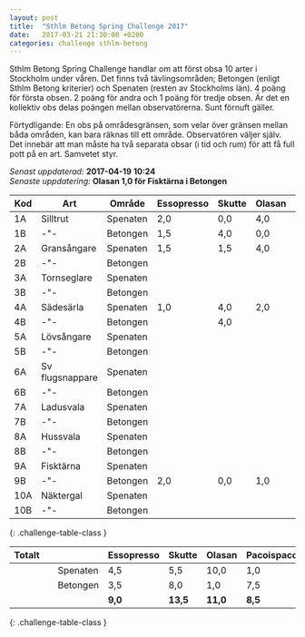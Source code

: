 ```yaml
---
layout: post
title:  "Sthlm Betong Spring Challenge 2017"
date:   2017-03-21 21:30:00 +0200
categories: challenge sthlm-betong
---
```


Sthlm Betong Spring Challenge handlar om att först obsa 10 arter i Stockholm under våren. Det finns två tävlingsområden; Betongen (enligt Sthlm Betong kriterier) och Spenaten (resten av Stockholms län). 4 poäng för första obsen. 2 poäng för andra och 1 poäng för tredje obsen. Är det en kollektiv obs delas poängen mellan observatörerna. Sunt förnuft gäller.

Förtydligande: En obs på områdesgränsen, som velar över gränsen mellan båda områden, kan bara räknas till ett område. Observatören väljer själv. Det innebär att man måste ha två separata obsar (i tid och rum) för att få full pott på en art. Samvetet styr.

*Senast* *uppdaterad:* **2017-04-19** **10:24**   
*Senaste* *uppdatering:* **Olasan 1,0 för Fisktärna i Betongen**

| Kod | Art         | Område   | Essopresso | Skutte | Olasan | Pacoispaco |
| --- | ----------- | -------- | ---------- | ------ | ------ | ---------- |
| 1A  | Silltrut    | Spenaten | 2,0        | 0,0    | 4,0    | 1,0        |
| 1B  |    -"-      | Betongen | 1,5        | 4,0    | 0,0    | 1,5        |
| 2A  | Gransångare | Spenaten | 1,5        | 1,5    | 4,0    | 0,0        |
| 2B  |    -"-      | Betongen |            |        |        |            |
| 3A  | Tornseglare | Spenaten |            |        |        |            |
| 3B  |    -"-      | Betongen |            |        |        |            |
| 4A  | Sädesärla   | Spenaten | 1,0        | 4,0    | 2,0    | 0,0        |
| 4B  |    -"-      | Betongen |            | 4,0    |        | 2,0        |
| 5A  | Lövsångare  | Spenaten |            |        |        |            |
| 5B  |    -"-      | Betongen |            |        |        |            |
| 6A  | Sv flugsnappare  | Spenaten |            |        |        |            |
| 6B  |    -"-           | Betongen |            |        |        |            |
| 7A  | Ladusvala   | Spenaten |            |        |        |            |
| 7B  |    -"-      | Betongen |            |        |        |            |
| 8A  | Hussvala    | Spenaten |            |        |        |            |
| 8B  |    -"-      | Betongen |            |        |        |            |
| 9A  | Fisktärna   | Spenaten |            |        |        |            |
| 9B  |    -"-      | Betongen | 2,0        | 0,0    | 1,0    | 4,0        |
| 10A | Näktergal   | Spenaten |            |        |        |            |
| 10B |    -"-      | Betongen |            |        |        |            |
{: .challenge-table-class }

| Totalt  |         |          | Essopresso | Skutte | Olasan | Pacoispaco |
| ------- | ------- | -------- | ---------- | ------ | ------ | ---------- |
|         |         | Spenaten |  4,5       |  5,5   | 10,0   |  1,0       |
|         |         | Betongen |  3,5       |  8,0   |  1,0   |  7,5       |
|         |         |          |  **9,0**   | **13,5** | **11,0** | **8,5**  |
{: .challenge-table-class }
